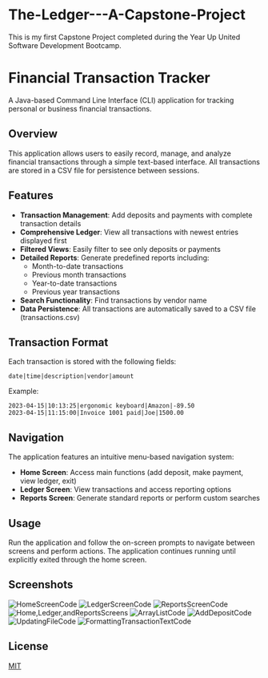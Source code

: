 # The-Ledger---A-Capstone-Project

This is my first Capstone Project completed during the Year Up United Software Development Bootcamp.

# Financial Transaction Tracker

A Java-based Command Line Interface (CLI) application for tracking personal or business financial transactions.

## Overview

This application allows users to easily record, manage, and analyze financial transactions through a simple text-based interface. All transactions are stored in a CSV file for persistence between sessions.


## Features

- **Transaction Management**: Add deposits and payments with complete transaction details
- **Comprehensive Ledger**: View all transactions with newest entries displayed first
- **Filtered Views**: Easily filter to see only deposits or payments
- **Detailed Reports**: Generate predefined reports including:
  - Month-to-date transactions
  - Previous month transactions
  - Year-to-date transactions 
  - Previous year transactions
- **Search Functionality**: Find transactions by vendor name
- **Data Persistence**: All transactions are automatically saved to a CSV file (transactions.csv)


## Transaction Format

Each transaction is stored with the following fields:
```
date|time|description|vendor|amount
```

Example:
```
2023-04-15|10:13:25|ergonomic keyboard|Amazon|-89.50
2023-04-15|11:15:00|Invoice 1001 paid|Joe|1500.00
```

## Navigation

The application features an intuitive menu-based navigation system:
- **Home Screen**: Access main functions (add deposit, make payment, view ledger, exit)
- **Ledger Screen**: View transactions and access reporting options
- **Reports Screen**: Generate standard reports or perform custom searches

## Usage

Run the application and follow the on-screen prompts to navigate between screens and perform actions. The application continues running until explicitly exited through the home screen.



## Screenshots

![HomeScreenCode](https://drive.google.com/file/d/1R4vriOmmLJvT9fI5C1_otZIOveYblz7u/view?usp=sharing)
![LedgerScreenCode](https://drive.google.com/file/d/1qWdp9oYAgUQQQrdsjCqBiiLZ6zOQP8bi/view?usp=sharing)
![ReportsScreenCode](https://drive.google.com/file/d/1rN4QsDDkhdzMltELwD0gCQGKipjcSKH4/view?usp=sharing)
![Home,Ledger,andReportsScreens](https://drive.google.com/file/d/1t7qqImyhU0Wb4sy0mukCXEHU63s3GkPD/view?usp=sharing)
![ArrayListCode](https://drive.google.com/file/d/172LZkxI1CZfmAZSeC7IYx3ic4nAQfWI5/view?usp=sharing)
![AddDepositCode](https://drive.google.com/file/d/1RaKw7zrWcVTxxEMEls0md18rzAetj7OM/view?usp=sharing)
![UpdatingFileCode](https://drive.google.com/file/d/17w-CyQndNs5M6_hYyL1RsChvY_oBcV6o/view?usp=sharing)
![FormattingTransactionTextCode](https://drive.google.com/file/d/1jtinxmRPC2rKES0WWXyVS0IzhnDly2Kf/view?usp=sharing)
## License

[MIT](https://choosealicense.com/licenses/mit/)

